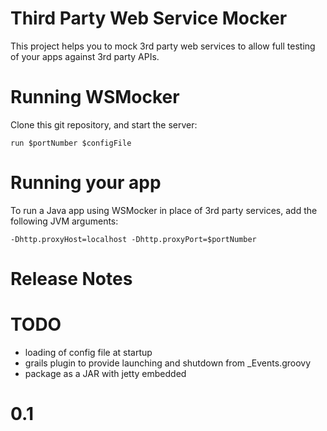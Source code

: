 Third Party Web Service Mocker
==============================

This project helps you to mock 3rd party web services to allow full testing of your apps against 3rd party APIs.

# Running WSMocker

Clone this git repository, and start the server:

	run $portNumber $configFile

# Running your app

To run a Java app using WSMocker in place of 3rd party services, add the following JVM arguments:

	-Dhttp.proxyHost=localhost -Dhttp.proxyPort=$portNumber

# Release Notes

# TODO

* loading of config file at startup
* grails plugin to provide launching and shutdown from _Events.groovy
* package as a JAR with jetty embedded

# 0.1

